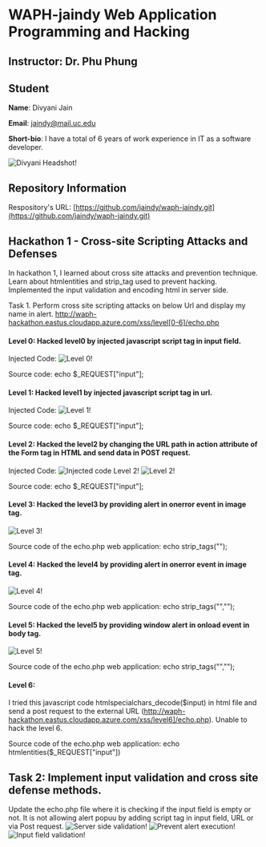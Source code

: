 # WAPH-jaindy Web Application Programming and Hacking

## Instructor: Dr. Phu Phung

## Student

**Name**: Divyani Jain

**Email**: jaindy@mail.uc.edu

**Short-bio**: I have a total of 6 years of work experience in IT as a software developer.

![Divyani Headshot!](/Images/Divyani_Jain.jpg)

## Repository Information

Respository's URL: [https://github.com/jaindy/waph-jaindy.git](https://github.com/jaindy/waph-jaindy.git)


## Hackathon 1 - Cross-site Scripting Attacks and Defenses

In hackathon 1, I learned about cross site attacks and prevention technique. Learn about htmlentities and strip_tag used to prevent hacking. Implemented the input validation and encoding html in server side.

Task 1. Perform cross site scripting attacks on below Url and display my name in alert.
http://waph-hackathon.eastus.cloudapp.azure.com/xss/level[0-6]/echo.php

#### Level 0: Hacked level0 by injected javascript script tag in input field. 

Injected Code: <script>alert('level 0 hack by Divyani Jain')</script>
![Level 0!](/Images/Level0.png)

Source code: echo $_REQUEST["input"];
#### Level 1: Hacked level1 by injected javascript script tag in url. 

Injected Code: <script>alert('level 0 hack by Divyani Jain')</script>
![Level 1!](/Images/Level1.png)

Source code: echo $_REQUEST["input"];
#### Level 2: Hacked the level2 by changing the URL path in action attribute of the Form tag in HTML and send data in POST request.
Injected Code:
![Injected code Level 2!](/Images/InjectedCodeForLevel2.png)
![Level 2!](/Images/Level2.png)

Source code: echo $_REQUEST["input"];
#### Level 3: Hacked the level3 by providing alert in onerror event in image tag.
![Level 3!](/Images/Level3.png)

Source code of the echo.php web application: echo strip_tags("<script>alert('level 3 hack by Divyani Jain')</script>");

#### Level 4: Hacked the level4 by providing alert in onerror event in image tag.
![Level 4!](/Images/Level4.png)

Source code of the echo.php web application: echo strip_tags("<script>alert('level 4 hack by Divyani Jain')</script>","<img>");

#### Level 5: Hacked the level5 by providing window alert in onload event in body tag.
![Level 5!](/Images/Level5.png)

Source code of the echo.php web application: echo strip_tags("<script>alert('level 5 hack by Divyani Jain')</script>","<img>");

#### Level 6: 
I tried this javascript code htmlspecialchars_decode($input) in html file and send a post request to the external URL (http://waph-hackathon.eastus.cloudapp.azure.com/xss/level6]/echo.php).
Unable to hack the level 6.

Source code of the echo.php web application: echo htmlentities($_REQUEST["input"]) 



## Task 2: Implement input validation and cross site defense methods.

Update the echo.php file where it is checking if the input field is empty or not. It is not allowing alert popuu by adding script tag in input field, URL or via Post request. 
![Server side validation!](/Images/ServerSideValidation.png)
![Prevent alert execution!](/Images/Preventalert.png)
![Input field validation!](/Images/InputFieldValidation.png)



